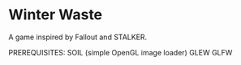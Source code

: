 Winter Waste
===============

A game inspired by Fallout and STALKER.

PREREQUISITES: SOIL (simple OpenGL image loader)
               GLEW
               GLFW
               
